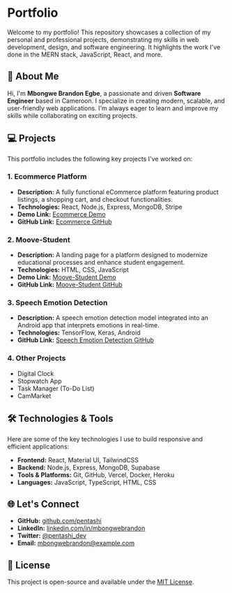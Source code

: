 # Portfolio

Welcome to my portfolio! This repository showcases a collection of my personal and professional projects, demonstrating my skills in web development, design, and software engineering. It highlights the work I've done in the MERN stack, JavaScript, React, and more.

## 🚀 About Me

Hi, I'm **Mbongwe Brandon Egbe**, a passionate and driven **Software Engineer** based in Cameroon. I specialize in creating modern, scalable, and user-friendly web applications. I'm always eager to learn and improve my skills while collaborating on exciting projects.

## 💻 Projects

This portfolio includes the following key projects I've worked on:

### 1. **Ecommerce Platform**

- **Description:** A fully functional eCommerce platform featuring product listings, a shopping cart, and checkout functionalities.
- **Technologies:** React, Node.js, Express, MongoDB, Stripe
- **Demo Link:** [Ecommerce Demo](https://ecommerce-omega-swart-83.vercel.app/)
- **GitHub Link:** [Ecommerce GitHub](https://github.com/pentashi/ecommerce-)

### 2. **Moove-Student**

- **Description:** A landing page for a platform designed to modernize educational processes and enhance student engagement.
- **Technologies:** HTML, CSS, JavaScript
- **Demo Link:** [Moove-Student Demo](https://moove-student.vercel.app/)
- **GitHub Link:** [Moove-Student GitHub](https://github.com/pentashi/Moove-Student)

### 3. **Speech Emotion Detection**

- **Description:** A speech emotion detection model integrated into an Android app that interprets emotions in real-time.
- **Technologies:** TensorFlow, Keras, Android
- **GitHub Link:** [Speech Emotion Detection GitHub](https://github.com/soumyajit4419/Face_And_Emotion_Detection)

### 4. **Other Projects**

- Digital Clock
- Stopwatch App
- Task Manager (To-Do List)
- CamMarket

## 🛠️ Technologies & Tools

Here are some of the key technologies I use to build responsive and efficient applications:

- **Frontend:** React, Material UI, TailwindCSS
- **Backend:** Node.js, Express, MongoDB, Supabase
- **Tools & Platforms:** Git, GitHub, Vercel, Docker, Heroku
- **Languages:** JavaScript, TypeScript, HTML, CSS

## 🌐 Let's Connect

- **GitHub:** [github.com/pentashi](https://github.com/pentashi)
- **LinkedIn:** [linkedin.com/in/mbongwebrandon](https://www.linkedin.com/in/mbongwebrandon/)
- **Twitter:** [@pentashi_dev](https://twitter.com/pentashi_dev)
- **Email:** [mbongwebrandon@example.com](mailto:mbongwebrandon@example.com)

## 📄 License

This project is open-source and available under the [MIT License](LICENSE).
